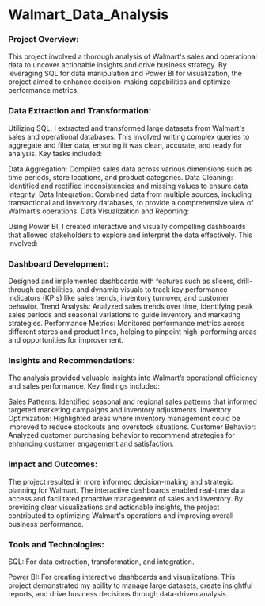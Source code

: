 # Walmart_Data_Analysis

### Project Overview:

This project involved a thorough analysis of Walmart's sales and operational data to uncover actionable insights and drive business strategy. By leveraging SQL for data manipulation and Power BI for visualization, the project aimed to enhance decision-making capabilities and optimize performance metrics.

### Data Extraction and Transformation:

Utilizing SQL, I extracted and transformed large datasets from Walmart's sales and operational databases. This involved writing complex queries to aggregate and filter data, ensuring it was clean, accurate, and ready for analysis. Key tasks included:

Data Aggregation: Compiled sales data across various dimensions such as time periods, store locations, and product categories.
Data Cleaning: Identified and rectified inconsistencies and missing values to ensure data integrity.
Data Integration: Combined data from multiple sources, including transactional and inventory databases, to provide a comprehensive view of Walmart’s operations.
Data Visualization and Reporting:

Using Power BI, I created interactive and visually compelling dashboards that allowed stakeholders to explore and interpret the data effectively. This involved:

### Dashboard Development: 
Designed and implemented dashboards with features such as slicers, drill-through capabilities, and dynamic visuals to track key performance indicators (KPIs) like sales trends, inventory turnover, and customer behavior.
Trend Analysis: Analyzed sales trends over time, identifying peak sales periods and seasonal variations to guide inventory and marketing strategies.
Performance Metrics: Monitored performance metrics across different stores and product lines, helping to pinpoint high-performing areas and opportunities for improvement.

### Insights and Recommendations:

The analysis provided valuable insights into Walmart’s operational efficiency and sales performance. Key findings included:

Sales Patterns: Identified seasonal and regional sales patterns that informed targeted marketing campaigns and inventory adjustments.
Inventory Optimization: Highlighted areas where inventory management could be improved to reduce stockouts and overstock situations.
Customer Behavior: Analyzed customer purchasing behavior to recommend strategies for enhancing customer engagement and satisfaction.

### Impact and Outcomes:

The project resulted in more informed decision-making and strategic planning for Walmart. The interactive dashboards enabled real-time data access and facilitated proactive management of sales and inventory. By providing clear visualizations and actionable insights, the project contributed to optimizing Walmart's operations and improving overall business performance.

### Tools and Technologies:

SQL: For data extraction, transformation, and integration.

Power BI: For creating interactive dashboards and visualizations.
This project demonstrated my ability to manage large datasets, create insightful reports, and drive business decisions through data-driven analysis.



